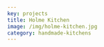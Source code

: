 ```yaml
---
key: projects
title: Holme Kitchen
image: /img/holme-kitchen.jpg
category: handmade-kitchens
---
```


